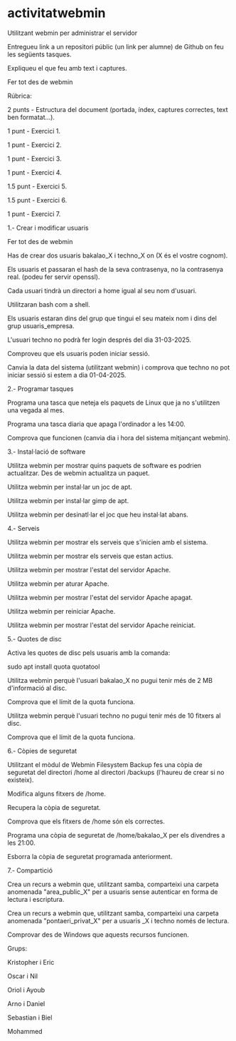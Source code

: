 # activitatwebmin

Utilitzant webmin per administrar el servidor

Entregueu link a un repositori públic (un link per alumne) de Github on feu les següents tasques.

Expliqueu el que feu amb text i captures.

Fer tot des de webmin

Rúbrica:

2 punts - Estructura del document (portada, índex, captures correctes, text ben formatat...).

1 punt - Exercici 1.

1 punt - Exercici 2.

1 punt - Exercici 3.

1 punt - Exercici 4.

1.5 punt - Exercici 5.

1.5 punt - Exercici 6.

1 punt - Exercici 7.

1.- Crear i modificar usuaris

Fer tot des de webmin


Has de crear dos usuaris bakalao_X i techno_X on (X és el vostre cognom).

Els usuaris et passaran el hash de la seva contrasenya, no la contrasenya real. (podeu fer servir openssl).

Cada usuari tindrà un directori a home igual al seu nom d'usuari.

Utilitzaran bash com a shell.

Els usuaris estaran dins del grup que tingui el seu mateix nom i dins del grup 
usuaris_empresa.

L'usuari techno no podrà fer login després del dia 31-03-2025.

Comproveu que els usuaris poden iniciar sessió.

Canvia la data del sistema (utilitzant webmin) i comprova que techno no pot iniciar sessió si estem a dia 01-04-2025.

2.- Programar tasques

Programa una tasca que neteja els paquets de Linux que ja no s'utilitzen una vegada al mes.

Programa una tasca diaria que apaga l'ordinador a les 14:00.

Comprova que funcionen (canvia dia i hora del sistema mitjançant webmin).

3.- Instal·lació de software

Utilitza webmin per mostrar quins paquets de software es podrien actualitzar.
Des de webmin actualitza un paquet.

Utilitza webmin per instal·lar un joc de apt.

Utilitza webmin per instal·lar gimp de apt.

Utilitza webmin per desinatl·lar el joc que heu instal·lat abans.

4.- Serveis

Utilitza webmin per mostrar els serveis que s'inicien amb el sistema.

Utilitza webmin per mostrar els serveis que estan actius.

Utilitza webmin per mostrar l'estat del servidor Apache.

Utilitza webmin per aturar Apache.

Utilitza webmin per mostrar l'estat del servidor Apache apagat.

Utilitza webmin per reiniciar Apache.

Utilitza webmin per mostrar l'estat del servidor Apache reiniciat.

5.- Quotes de disc

Activa les quotes de disc pels usuaris amb la comanda:


sudo apt install quota quotatool

Utilitza webmin perquè l'usuari bakalao_X no pugui tenir més de 2 MB d'informació al disc.

Comprova que el límit de la quota funciona.

Utilitza webmin perquè l'usuari techno no pugui tenir més de 10 fitxers al disc.

Comprova que el límit de la quota funciona.

6.- Còpies de seguretat

Utilitzant el mòdul de Webmin Filesystem Backup fes una còpia de seguretat del directori /home al directori /backups (l'haureu de crear si no existeix).

Modifica alguns fitxers de /home.

Recupera la còpia de seguretat.

Comprova que els fitxers de /home són els correctes.

Programa una còpia de seguretat de /home/bakalao_X per els divendres a les 21:00.

Esborra la còpia de seguretat programada anteriorment.

7.- Compartició

Crea un recurs a webmin que, utilitzant samba, comparteixi una carpeta anomenada 
"area_public_X" per a usuaris sense autenticar en forma de lectura i escriptura.

Crea un recurs a webmin que, utilitzant samba, comparteixi una carpeta anomenada "pontaeri_privat_X" per a usuaris _X i techno només de lectura.

Comprovar des de Windows que aquests recursos funcionen.

Grups:

Kristopher i Eric

Oscar i Nil

Oriol i Ayoub

Arno i Daniel

Sebastian i Biel

Mohammed
